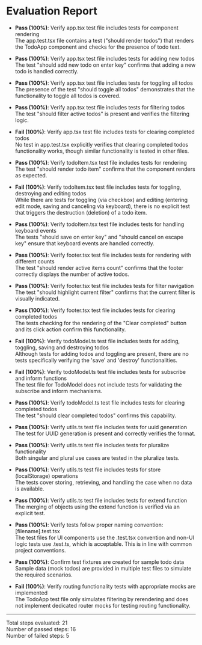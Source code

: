 # Evaluation Report

- **Pass (100%)**: Verify app.tsx test file includes tests for component rendering  
  The app.test.tsx file contains a test ("should render todos") that renders the TodoApp component and checks for the presence of todo text.

- **Pass (100%)**: Verify app.tsx test file includes tests for adding new todos  
  The test "should add new todo on enter key" confirms that adding a new todo is handled correctly.

- **Pass (100%)**: Verify app.tsx test file includes tests for toggling all todos  
  The presence of the test "should toggle all todos" demonstrates that the functionality to toggle all todos is covered.

- **Pass (100%)**: Verify app.tsx test file includes tests for filtering todos  
  The test "should filter active todos" is present and verifies the filtering logic.

- **Fail (100%)**: Verify app.tsx test file includes tests for clearing completed todos  
  No test in app.test.tsx explicitly verifies that clearing completed todos functionality works, though similar functionality is tested in other files.

- **Pass (100%)**: Verify todoItem.tsx test file includes tests for rendering  
  The test "should render todo item" confirms that the component renders as expected.

- **Fail (100%)**: Verify todoItem.tsx test file includes tests for toggling, destroying and editing todos  
  While there are tests for toggling (via checkbox) and editing (entering edit mode, saving and canceling via keyboard), there is no explicit test that triggers the destruction (deletion) of a todo item.

- **Pass (100%)**: Verify todoItem.tsx test file includes tests for handling keyboard events  
  The tests "should save on enter key" and "should cancel on escape key" ensure that keyboard events are handled correctly.

- **Pass (100%)**: Verify footer.tsx test file includes tests for rendering with different counts  
  The test "should render active items count" confirms that the footer correctly displays the number of active todos.

- **Pass (100%)**: Verify footer.tsx test file includes tests for filter navigation  
  The test "should highlight current filter" confirms that the current filter is visually indicated.

- **Pass (100%)**: Verify footer.tsx test file includes tests for clearing completed todos  
  The tests checking for the rendering of the "Clear completed" button and its click action confirm this functionality.

- **Fail (100%)**: Verify todoModel.ts test file includes tests for adding, toggling, saving and destroying todos  
  Although tests for adding todos and toggling are present, there are no tests specifically verifying the 'save' and 'destroy' functionalities.

- **Fail (100%)**: Verify todoModel.ts test file includes tests for subscribe and inform functions  
  The test file for TodoModel does not include tests for validating the subscribe and inform mechanisms.

- **Pass (100%)**: Verify todoModel.ts test file includes tests for clearing completed todos  
  The test "should clear completed todos" confirms this capability.

- **Pass (100%)**: Verify utils.ts test file includes tests for uuid generation  
  The test for UUID generation is present and correctly verifies the format.

- **Pass (100%)**: Verify utils.ts test file includes tests for pluralize functionality  
  Both singular and plural use cases are tested in the pluralize tests.

- **Pass (100%)**: Verify utils.ts test file includes tests for store (localStorage) operations  
  The tests cover storing, retrieving, and handling the case when no data is available.

- **Pass (100%)**: Verify utils.ts test file includes tests for extend function  
  The merging of objects using the extend function is verified via an explicit test.

- **Pass (100%)**: Verify tests follow proper naming convention: [filename].test.tsx  
  The test files for UI components use the .test.tsx convention and non-UI logic tests use .test.ts, which is acceptable. This is in line with common project conventions.

- **Pass (100%)**: Confirm test fixtures are created for sample todo data  
  Sample data (mock todos) are provided in multiple test files to simulate the required scenarios.

- **Fail (100%)**: Verify routing functionality tests with appropriate mocks are implemented  
  The TodoApp test file only simulates filtering by rerendering and does not implement dedicated router mocks for testing routing functionality.

---

Total steps evaluated: 21  
Number of passed steps: 16  
Number of failed steps: 5